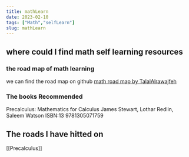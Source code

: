```yaml
---
title: mathLearn
date: 2023-02-10
tags: ["Math","selfLearn"]
slug: mathLearn
--- 
```


<div class="wrapper">
<h2>where could I find math self learning resources</h2>
<div class="wrapper">
<h3>the road map of math learning</h3>
<p>we can find the road map on github <a href="https://github.com/TalalAlrawajfeh/mathematics-roadmap/blob/master/mathematics-roadmap.jpg">math road map by TalalAlrawajfeh</a></p>
</div>
<div class="wrapper">
<h3>The books Recommended</h3>
<p> Precalculus: Mathematics for Calculus
James Stewart, Lothar Redlin, Saleem Watson ISBN:13 9781305071759</p>
</div>
</div>

<div class="wrapper">
<h2>The roads I have hitted on</h2>
[[Precalculus]]
</div>
